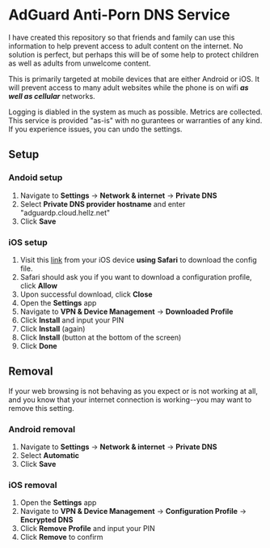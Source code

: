 # AdGuard Anti-Porn DNS Service

I have created this repository so that friends and family can use this information to help prevent access to adult content on the internet. No solution is perfect, but perhaps this will be of some help to protect children as well as adults from unwelcome content.

This is primarily targeted at mobile devices that are either Android or iOS. It will prevent access to many adult websites while the phone is on wifi ***as well as cellular*** networks.

Logging is diabled in the system as much as possible. Metrics are collected. This service is provided "as-is" with no gurantees or warranties of any kind. If you experience issues, you can undo the settings. 

## Setup

### Andoid setup

1. Navigate to **Settings** -> **Network & internet** -> **Private DNS**
2. Select **Private DNS provider hostname** and enter "adguardp.cloud.hellz.net"
3. Click **Save**


### iOS setup

1. Visit this [link](https://raw.githubusercontent.com/marlobello/adguardp/main/adguardp.mobileconfig) from your iOS device **using Safari** to download the config file.
2. Safari should ask you if you want to download a configuration profile, click **Allow**
3. Upon successful download, click **Close**
3. Open the **Settings** app
4. Navigate to **VPN & Device Management** -> **Downloaded Profile**
5. Click **Install** and input your PIN
6. Click **Install** (again)
7. Click **Install** (button at the bottom of the screen)
8. Click **Done**

## Removal

If your web browsing is not behaving as you expect or is not working at all, and you know that your internet connection is working--you may want to remove this setting.

### Android removal

1. Navigate to **Settings** -> **Network & internet** -> **Private DNS**
2. Select **Automatic**
3. Click **Save**

### iOS removal

1. Open the **Settings** app
2. Navigate to **VPN & Device Management** -> **Configuration Profile** -> **Encrypted DNS**
3. Click **Remove Profile** and input your PIN
4. Click **Remove** to confirm